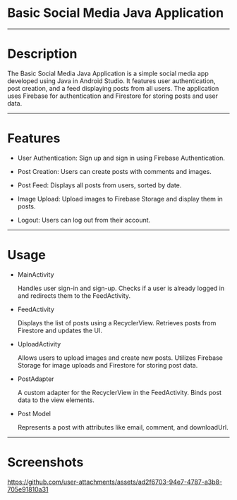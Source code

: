 # Basic Social Media Java Application
--------------------
# Description

The Basic Social Media Java Application is a simple social media app developed using Java in Android Studio. It features user authentication, post creation, and a feed displaying posts from all users. The application uses Firebase for authentication and Firestore for storing posts and user data.

---------------
# Features

- User Authentication: Sign up and sign in using Firebase Authentication.

- Post Creation: Users can create posts with comments and images.

- Post Feed: Displays all posts from users, sorted by date.

- Image Upload: Upload images to Firebase Storage and display them in posts.

- Logout: Users can log out from their account.
---------
# Usage

- MainActivity

    Handles user sign-in and sign-up.
    Checks if a user is already logged in and redirects them to the FeedActivity.

- FeedActivity

    Displays the list of posts using a RecyclerView.
    Retrieves posts from Firestore and updates the UI.

- UploadActivity

    Allows users to upload images and create new posts.
    Utilizes Firebase Storage for image uploads and Firestore for storing post data.

- PostAdapter

    A custom adapter for the RecyclerView in the FeedActivity.
    Binds post data to the view elements.

- Post Model
  
    Represents a post with attributes like email, comment, and downloadUrl.

----------------

# Screenshots



https://github.com/user-attachments/assets/ad2f6703-94e7-4787-a3b8-705e91810a31

